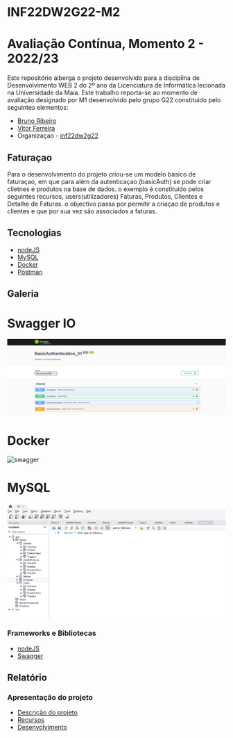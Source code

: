 # INF22DW2G22-M2

# Avaliação Contínua, Momento 2 - 2022/23

Este repositório alberga o projeto desenvolvido para a disciplina de Desenvolvimento WEB 2 do 2º ano da Licenciatura de Informática lecionada na Universidade da Maia.
Este trabalho reporta-se ao momento de avaliação designado por M1  desenvolvido pelo grupo G22 constituido pelo seguintes elementos:
* [Bruno Ribeiro](https://github.com/a040225)
* [Vitor Ferreira](https://github.com/vitorsrf)
* Organizaçao - [inf22dw2g22](https://github.com/A040225/INF22DW2G22-M2)

## Faturaçao
Para o desenvolvimento do projeto criou-se um modelo basico de faturaçao, em que para além da autenticaçao (basicAuth) se pode criar clietnes e  produtos na base de dados.  o exemplo é constituido pelos seguintes recursos, users(utilizadores) Faturas, Produtos, Clientes e Detalhe de Faturas.  o objectivo passa  por permitir a criaçao de produtos e  clientes e que por sua vez são associados a faturas. 

## Tecnologias
* [nodeJS](https://nodejs.org/en/)
* [MySQL](https://www.mysql.com/)
* [Docker](https://www.docker.com/)
* [Postman](https://www.postman.com/)

## Galeria
# Swagger IO
![swagger](/Documentos/Imagens/swagger.png "Swagger")

# Docker
![swagger](/Documentos/Imagens/docker.png "Docker")

# MySQL
![swagger](/Documentos/Imagens/mysql.png "MySQL")



### Frameworks e Bibliotecas
* [nodeJS](https://nodejs.org/en/)
* [Swagger](https://swagger.io/)
## Relatório

### Apresentação do projeto
* [Descrição do projeto](Documentos/Descricao_Projeto.md)
* [Recursos](Documentos/Recursos.md)
* [Desenvolvimento](Documentos/Desenvolvimento.md)

